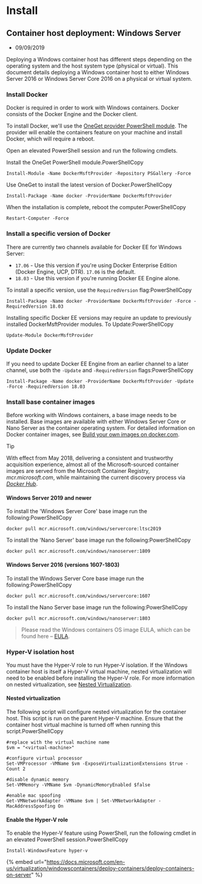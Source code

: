 # Install



## Container host deployment: Windows Server <a id="container-host-deployment-windows-server"></a>

* 09/09/2019

Deploying a Windows container host has different steps depending on the operating system and the host system type \(physical or virtual\). This document details deploying a Windows container host to either Windows Server 2016 or Windows Server Core 2016 on a physical or virtual system.

### Install Docker <a id="install-docker"></a>

Docker is required in order to work with Windows containers. Docker consists of the Docker Engine and the Docker client.

To install Docker, we'll use the [OneGet provider PowerShell module](https://github.com/OneGet/MicrosoftDockerProvider). The provider will enable the containers feature on your machine and install Docker, which will require a reboot.

Open an elevated PowerShell session and run the following cmdlets.

Install the OneGet PowerShell module.PowerShellCopy

```text
Install-Module -Name DockerMsftProvider -Repository PSGallery -Force
```

Use OneGet to install the latest version of Docker.PowerShellCopy

```text
Install-Package -Name docker -ProviderName DockerMsftProvider
```

When the installation is complete, reboot the computer.PowerShellCopy

```text
Restart-Computer -Force
```

### Install a specific version of Docker <a id="install-a-specific-version-of-docker"></a>

There are currently two channels available for Docker EE for Windows Server:

* `17.06` - Use this version if you're using Docker Enterprise Edition \(Docker Engine, UCP, DTR\). `17.06` is the default.
* `18.03` - Use this version if you're running Docker EE Engine alone.

To install a specific version, use the `RequiredVersion` flag:PowerShellCopy

```text
Install-Package -Name docker -ProviderName DockerMsftProvider -Force -RequiredVersion 18.03
```

Installing specific Docker EE versions may require an update to previously installed DockerMsftProvider modules. To Update:PowerShellCopy

```text
Update-Module DockerMsftProvider
```

### Update Docker <a id="update-docker"></a>

If you need to update Docker EE Engine from an earlier channel to a later channel, use both the `-Update` and `-RequiredVersion` flags:PowerShellCopy

```text
Install-Package -Name docker -ProviderName DockerMsftProvider -Update -Force -RequiredVersion 18.03
```

### Install base container images <a id="install-base-container-images"></a>

Before working with Windows containers, a base image needs to be installed. Base images are available with either Windows Server Core or Nano Server as the container operating system. For detailed information on Docker container images, see [Build your own images on docker.com](https://docs.docker.com/engine/tutorials/dockerimages/).

 Tip

With effect from May 2018, delivering a consistent and trustworthy acquisition experience, almost all of the Microsoft-sourced container images are served from the Microsoft Container Registry, _mcr.microsoft.com_, while maintaining the current discovery process via [_Docker Hub_](https://hub.docker.com/publishers/microsoftowner).

#### Windows Server 2019 and newer <a id="windows-server-2019-and-newer"></a>

To install the 'Windows Server Core' base image run the following:PowerShellCopy

```text
docker pull mcr.microsoft.com/windows/servercore:ltsc2019
```

To install the 'Nano Server' base image run the following:PowerShellCopy

```text
docker pull mcr.microsoft.com/windows/nanoserver:1809
```

#### Windows Server 2016 \(versions 1607-1803\) <a id="windows-server-2016-versions-1607-1803"></a>

To install the Windows Server Core base image run the following:PowerShellCopy

```text
docker pull mcr.microsoft.com/windows/servercore:1607
```

To install the Nano Server base image run the following:PowerShellCopy

```text
docker pull mcr.microsoft.com/windows/nanoserver:1803
```

> Please read the Windows containers OS image EULA, which can be found here – [EULA](https://docs.microsoft.com/en-us/virtualization/windowscontainers/images-eula).

### Hyper-V isolation host <a id="hyper-v-isolation-host"></a>

You must have the Hyper-V role to run Hyper-V isolation. If the Windows container host is itself a Hyper-V virtual machine, nested virtualization will need to be enabled before installing the Hyper-V role. For more information on nested virtualization, see [Nested Virtualization](https://docs.microsoft.com/en-us/virtualization/hyper-v-on-windows/user-guide/nested-virtualization).

#### Nested virtualization <a id="nested-virtualization"></a>

The following script will configure nested virtualization for the container host. This script is run on the parent Hyper-V machine. Ensure that the container host virtual machine is turned off when running this script.PowerShellCopy

```text
#replace with the virtual machine name
$vm = "<virtual-machine>"

#configure virtual processor
Set-VMProcessor -VMName $vm -ExposeVirtualizationExtensions $true -Count 2

#disable dynamic memory
Set-VMMemory -VMName $vm -DynamicMemoryEnabled $false

#enable mac spoofing
Get-VMNetworkAdapter -VMName $vm | Set-VMNetworkAdapter -MacAddressSpoofing On
```

#### Enable the Hyper-V role <a id="enable-the-hyper-v-role"></a>

To enable the Hyper-V feature using PowerShell, run the following cmdlet in an elevated PowerShell session.PowerShellCopy

```text
Install-WindowsFeature hyper-v
```

{% embed url="https://docs.microsoft.com/en-us/virtualization/windowscontainers/deploy-containers/deploy-containers-on-server" %}



